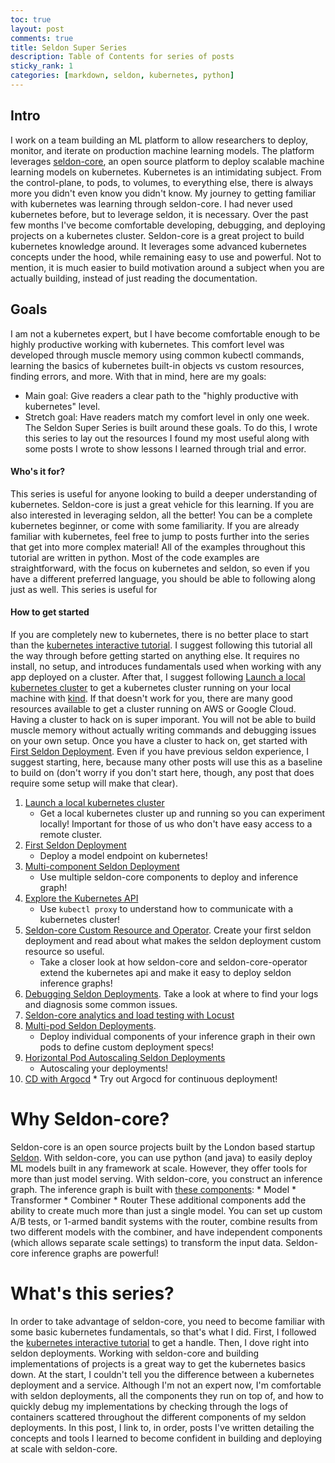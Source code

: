 ```yaml
---
toc: true
layout: post
comments: true
title: Seldon Super Series
description: Table of Contents for series of posts
sticky_rank: 1
categories: [markdown, seldon, kubernetes, python] 
---
```

## Intro 
I work on a team building an ML platform to allow researchers to deploy, monitor, and iterate on production machine learning models. The platform leverages [seldon-core](https://docs.seldon.io/projects/seldon-core/en/v1.1.0/), an open source platform to deploy scalable machine learning models on kubernetes. 
Kubernetes is an intimidating subject. From the control-plane, to pods, to volumes, to everything else, there is always more you didn't even know you didn't know. My journey to getting familiar with kubernetes was learning through seldon-core. I had never used kubernetes before, but to leverage seldon, it is necessary. Over the past few months I've become comfortable developing, debugging, and deploying projects on a kubernetes cluster. 
Seldon-core is a great project to build kubernetes knowledge around. It leverages some advanced kubernetes concepts under the hood, while remaining easy to use and powerful. Not to mention, it is much easier to build motivation around a subject when you are actually building, instead of just reading the documentation. 

## Goals
I am not a kubernetes expert, but I have become comfortable enough to be highly productive working with kubernetes. This comfort level was developed through muscle memory using common kubectl commands, learning the basics of kubernetes built-in objects vs custom resources, finding errors, and more. With that in mind, here are my goals: 
* Main goal: Give readers a clear path to the "highly productive with kubernetes" level. 
* Stretch goal: Have readers match my comfort level in only one week. 
The Seldon Super Series is built around these goals. To do this, I wrote this series to lay out the resources I found my most useful along with some posts I wrote to show lessons I learned through trial and error.

#### Who's it for? 
This series is useful for anyone looking to build a deeper understanding of kubernetes. Seldon-core is just a great vehicle for this learning. If you are also interested in leveraging seldon, all the better!
You can be a complete kubernetes beginner, or come with some familiarity. If you are already familiar with kubernetes, feel free to jump to posts further into the series that get into more complex material! 
All of the examples throughout this tutorial are written in python. Most of the code examples are straightforward, with the focus on kubernetes and seldon, so even if you have a different preferred language, you should be able to following along just as well. 
This series is useful for 

#### How to get started
If you are completely new to kubernetes, there is no better place to start than the [kubernetes interactive tutorial](https://kubernetes.io/docs/tutorials/kubernetes-basics/create-cluster/cluster-interactive/). I suggest following this tutorial all the way through before getting started on anything else. It requires no install, no setup, and introduces fundamentals used when working with any app deployed on a cluster. 
After that, I suggest following [Launch a local kubernetes cluster](https://ntorba.github.io/writing/jupyter/2020/07/17/local-kubernetes.html) to get a kubernetes cluster running on your local machine with [kind](https://kubernetes.io/docs/setup/learning-environment/kind/). If that doesn't work for you, there are many good resources available to get a cluster running on AWS or Google Cloud. Having a cluster to hack on is super imporant. You will not be able to build muscle memory without actually writing commands and debugging issues on your own setup. 
Once you have a cluster to hack on, get started with [First Seldon Deployment](https://ntorba.github.io/writing/kubernetes/docker/2020/07/30/first-seldon-deployment.html). Even if you have previous seldon experience, I suggest starting, here, because many other posts will use this as a baseline to build on (don't worry if you don't start here, though, any post that does require some setup will make that clear).

1. [Launch a local kubernetes cluster](https://ntorba.github.io/writing/jupyter/2020/07/17/local-kubernetes.html) 
    * Get a local kubernetes cluster up and running so you can experiment locally! Important for those of us who don't have easy access to a remote cluster.
2. [First Seldon Deployment](https://ntorba.github.io/writing/kubernetes/docker/2020/07/30/first-seldon-deployment.html)
    * Deploy a model endpoint on kubernetes!
3. [Multi-component Seldon Deployment]()
    * Use multiple seldon-core components to deploy and inference graph!
4. [Explore the Kubernetes API]()
    * Use `kubectl proxy` to understand how to communicate with a kubernetes cluster!
5. [Seldon-core Custom Resource and Operator](). Create your first seldon deployment and read about what makes the seldon deployment custom resource so useful. 
    * Take a closer look at how seldon-core and seldon-core-operator extend the kubernetes api and make it easy to deploy seldon inference graphs! 
6. [Debugging Seldon Deployments](). Take a look at where to find your logs and diagnosis some common issues. 
7. [Seldon-core analytics and load testing with Locust]()
8. [Multi-pod Seldon Deployments](). 
    * Deploy individual components of your inference graph in their own pods to define custom deployment specs! 
9. [Horizontal Pod Autoscaling Seldon Deployments]()
    * Autoscaling your deployments! 
10.  [CD with Argocd]() 
    * Try out Argocd for continuous deployment!
    

# Why Seldon-core? 
Seldon-core is an open source projects built by the London based startup [Seldon](https://www.seldon.io/). With seldon-core, you can use python (and java) to easily deploy ML models built in any framework at scale. However, they offer tools for more than just model serving. With seldon-core, you construct an inference graph. The inference graph is built with [these components](https://docs.seldon.io/projects/seldon-core/en/v1.1.0/python/python_component.html): 
    * Model
    * Transformer
    * Combiner 
    * Router
These additional components add the ability to create much more than just a single model. You can set up custom A/B tests, or 1-armed bandit systems with the router, combine results from two different models with the combiner, and have independent components (which allows separate scale settings) to transform the input data. Seldon-core inference graphs are powerful! 

# What's this series? 
In order to take advantage of seldon-core, you need to become familiar with some basic kubernetes fundamentals, so that's what I did. First, I followed the [kubernetes interactive tutorial](https://kubernetes.io/docs/tutorials/kubernetes-basics/create-cluster/cluster-interactive/) to get a handle. Then, I dove right into seldon deployments. Working with seldon-core and building implementations of projects is a great way to get the kubernetes basics down. At the start, I couldn't tell you the difference between a kubernetes deployment and a service. Although I'm not an expert now, I'm comfortable with seldon deployments, all the components they run on top of, and how to quickly debug my implementations by checking through the logs of containers scattered throughout the different components of my seldon deployments. 
In this post, I link to, in order, posts I've written detailing the concepts and tools I learned to become confident in building and deploying at scale with seldon-core.

    
    

